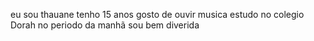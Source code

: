 eu sou thauane tenho 15 anos gosto de ouvir musica estudo no colegio Dorah no periodo da manhã sou bem diverida

